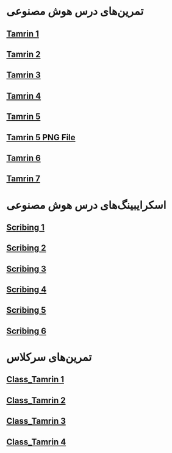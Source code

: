 # تمرین‌های درس هوش مصنوعی
## [Tamrin 1](https://github.com/ZoheirH/AI_Course/blob/main/Tamrin-1.pdf)
## [Tamrin 2](https://github.com/ZoheirH/AI_Course/blob/main/Tamrin-2.pdf)
## [Tamrin 3](https://github.com/ZoheirH/AI_Course/blob/main/Tamrin-3.pdf)
## [Tamrin 4](https://github.com/ZoheirH/AI_Course/blob/main/Tamrin-4.pdf)
## [Tamrin 5](https://github.com/ZoheirH/AI_Course/blob/main/Tamrin-5.pdf)
## [Tamrin 5 PNG File](https://github.com/ZoheirH/AI_Course/blob/main/Tamrin-5.png)
## [Tamrin 6](https://github.com/ZoheirH/AI_Course/blob/main/Tamrin-6.png)
## [Tamrin 7](https://github.com/ZoheirH/AI_Course/blob/main/Tamrin-7.jpg)




# اسکرایبینگ‌های درس هوش مصنوعی
## [Scribing 1](https://github.com/ZoheirH/AI_Course/blob/main/Scribing_1.jpg)
## [Scribing 2](https://github.com/ZoheirH/AI_Course/blob/main/Scribing_2.jpg)
## [Scribing 3](https://github.com/ZoheirH/AI_Course/blob/main/Scribing_3.jpg)
## [Scribing 4](https://github.com/ZoheirH/AI_Course/blob/main/Scribing_4.jpg)
## [Scribing 5](https://github.com/ZoheirH/AI_Course/blob/main/Scribing_5.jpg)
## [Scribing 6](https://github.com/ZoheirH/AI_Course/blob/main/Scribing_6.jpg)


# تمرین‌های سرکلاس
## [Class_Tamrin 1](https://github.com/ZoheirH/AI_Course/blob/main/Tamrin_inclass.jpg)
## [Class_Tamrin 2](https://github.com/ZoheirH/AI_Course/blob/main/Tamrin_inclass_2_part2.jpg)
## [Class_Tamrin 3](https://github.com/ZoheirH/AI_Course/blob/main/Tamrin_inclass_3.jpg)
## [Class_Tamrin 4](https://github.com/ZoheirH/AI_Course/blob/main/Tamrin_inclass_4.jpg)








